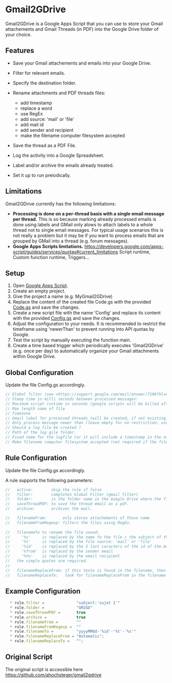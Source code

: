 Gmail2GDrive
============

Gmail2GDrive is a Google Apps Script that you can use to store your Gmail attachements and Gmail Threads (in PDF) into the Google Drive folder of your choice.


Features
--------

* Save your Gmail attachements and emails into your Google Drive.
* Filter for relevant emails.
* Specify the destination folder.
* Rename attachments and PDF threads files:
   * add timestamp
   * replace a word
   * use RegEx
   * add source: 'mail' or 'file'
   * add mail id
   * add sender and recipient
   * make the filename computer filesystem accepted
* Save the thread as a PDF File.
* Log the activity into a Google Spreadsheet.
* Label and/or archive the emails already treated.

* Set it up to run preiodically.

Limitations
-----------

Gmail2GDrive currently has the following limitations:

* **Processing is done on a per-thread basis with a single email message per thread.** This is so because marking already processed emails is done using labels and GMail only alows to attach labels to a whole thread not to single email messages. For typical usage scenarios this is not really a problem but it may be if you want to process emails that are grouped by GMail into a thread (e.g. forum messages).
* **Google Apps Scripts limitations.** https://developers.google.com/apps-script/guides/services/quotas#current_limitations Script runtime, Custom function runtime, Triggers...


Setup
-----

1. Open [Google Apps Script](https://script.google.com/).
2. Create an empty project.
3. Give the project a name (e.g. MyGmail2GDrive)
4. Replace the content of the created file Code.gs with the provided [Code.gs](https://github.com/maxsnet/gmail2gdrive/blob/master/Code.gs) and save the changes.
5. Create a new script file with the name 'Config' and replace its content with the provided [Config.gs](https://github.com/maxsnet/gmail2gdrive/blob/master/Config.gs) and save the changes.
6. Adjust the configuration to your needs. It is recommended to restrict the timeframe using 'newerThan' to prevent running into API quotas by Google.
7. Test the script by manually executing the function main.
8. Create a time based trigger which periodically executes 'Gmail2GDrive' (e.g. once per day) to automatically organize your Gmail attachments within Google Drive.




Global Configuration
--------------------
Update the file Config.gs accordingly.

```javascript
// Global filter (see <https://support.google.com/mail/answer/7190?hl=en> for available search operators)
// Sleep time in milli seconds between processed messages:
// Maximum script runtime in seconds (google scripts will be killed after 5 minutes):
// Max length name of file
// Timezone
// Gmail label for processed threads (will be created, if not existing):
// Only process message newer than (leave empty for no restriction; use d, m and y for day, month and year):
// Should a log file be created ?
// Path of the log gile folder.
// Fixed name for the logfile (or it will include a timestamp in the name) - NOT IMPLEMENTED YET
// Make filename computer filesystem accepted (not required if the file will always stay on Google Drive)
```

Rule Configuration
------------------
Update the file Config.gs accordingly.

A rule supports the following parameters:

```javascript
//   active:        skip the rule if false
//   filter:        completes Global Filter (gmail filter)
//   folder:        is the folder name in the Google Drive where the files will be saved. Surrounded by single quotes.
//   saveThreadPDF: to save the thread email as a pdf.
//   archive:       archives the mail.

//   filenameFrom:       only stores attachements of those name
//   filenameFromRegexp: filters the files using RegEx.
  
//   filenameTo to rename the file saved:
//     '%s'     is replaced by the name fo the file / the subject of the mail
//     '%t'     is replaced by the file source: 'mail' or 'file'
//     '%id'    is replaced by the 3 last caracters of the id of the mail
//     '%from'  is replaced by the sender email
//     '%to'    is replaced by the email recipient
//   the simple quotes are required.
//
//   filenameReplaceFrom: if this texte is found in the filename, then it will be replaced by filenameReplaceTo
//   filenameReplaceTo:   look for filenameReplaceFrom in the filename and replaces by this.
```

Example Configuration
---------------------

```javascript
  * rule.filter =              "subject:'sujet 1'"
  * rule.folder =              "GM2GD"
  * rule.saveThreadPDF =       true
  * rule.archive =             true
  * rule.filenameFrom =        ""
  * rule.filenameFromRegexp =  ""
  * rule.filenameTo =          "yyyyMMdd-'%id'-'%t'-'%s'"
  * rule.filenameReplaceFrom = "Automatic";
  * rule.filenameReplaceTo =   "";
```

Original Script
----------------------------------

The original script is accessible here https://github.com/ahochsteger/gmail2gdrive
